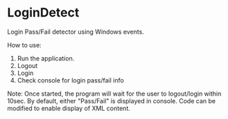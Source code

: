 # LoginDetect
 Login Pass/Fail detector using Windows events.
 
 How to use:
 1. Run the application.
 2. Logout
 3. Login
 4. Check console for login pass/fail info
 
 Note: Once started, the program will wait for the user to logout/login within 10sec.
 By default, either "Pass/Fail" is displayed in console.
 Code can be modified to enable display of XML content.